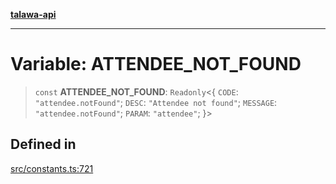[**talawa-api**](../../README.md)

***

# Variable: ATTENDEE\_NOT\_FOUND

> `const` **ATTENDEE\_NOT\_FOUND**: `Readonly`\<\{ `CODE`: `"attendee.notFound"`; `DESC`: `"Attendee not found"`; `MESSAGE`: `"attendee.notFound"`; `PARAM`: `"attendee"`; \}\>

## Defined in

[src/constants.ts:721](https://github.com/Suyash878/talawa-api/blob/e4413cec641a837926071678fed3c7f67234e31e/src/constants.ts#L721)
